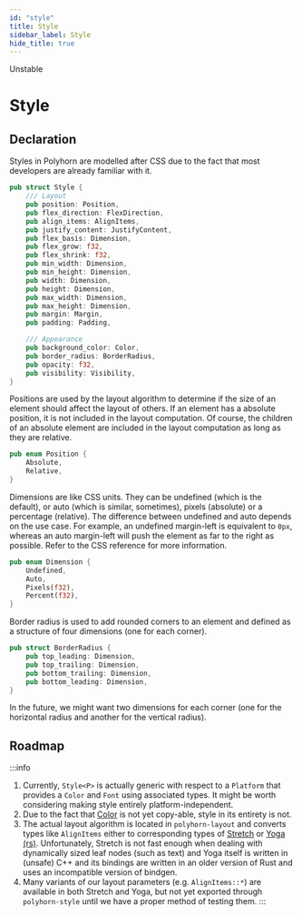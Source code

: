```yaml
---
id: "style"
title: Style
sidebar_label: Style
hide_title: true
---
```


<span className="badge badge--danger">Unstable</span>

<h1 style={{ marginTop: 0 }}>Style</h1>

## Declaration

Styles in Polyhorn are modelled after CSS due to the fact that most developers
are already familiar with it.

```rust title="Definition"
pub struct Style {
    /// Layout
    pub position: Position,
    pub flex_direction: FlexDirection,
    pub align_items: AlignItems,
    pub justify_content: JustifyContent,
    pub flex_basis: Dimension,
    pub flex_grow: f32,
    pub flex_shrink: f32,
    pub min_width: Dimension,
    pub min_height: Dimension,
    pub width: Dimension,
    pub height: Dimension,
    pub max_width: Dimension,
    pub max_height: Dimension,
    pub margin: Margin,
    pub padding: Padding,

    /// Appearance
    pub background_color: Color,
    pub border_radius: BorderRadius,
    pub opacity: f32,
    pub visibility: Visibility,
}
```

Positions are used by the layout algorithm to determine if the size of an
element should affect the layout of others. If an element has a absolute
position, it is not included in the layout computation. Of course, the children
of an absolute element are included in the layout computation as long as they
are relative.

```rust title="Definition"
pub enum Position {
    Absolute,
    Relative,
}
```

Dimensions are like CSS units. They can be undefined (which is the default), or
auto (which is similar, sometimes), pixels (absolute) or a percentage
(relative). The difference between undefined and auto depends on the use case.
For example, an undefined margin-left is equivalent to `0px`, whereas an auto
margin-left will push the element as far to the right as possible. Refer to the
CSS reference for more information.

```rust title="Definition"
pub enum Dimension {
    Undefined,
    Auto,
    Pixels(f32),
    Percent(f32),
}
```

Border radius is used to add rounded corners to an element and defined as a
structure of four dimensions (one for each corner).

```rust title="Definition"
pub struct BorderRadius {
    pub top_leading: Dimension,
    pub top_trailing: Dimension,
    pub bottom_trailing: Dimension,
    pub bottom_leading: Dimension,
}
```

In the future, we might want two dimensions for each corner (one for the
horizontal radius and another for the vertical radius).

## Roadmap

:::info
1. Currently, `Style<P>` is actually generic with respect to a `Platform` that
   provides a `Color` and `Font` using associated types. It might be worth
   considering making style entirely platform-independent.
2. Due to the fact that [Color](/api/color/) is not yet copy-able, style in its
   entirety is not.
3. The actual layout algorithm is located in `polyhorn-layout` and converts
   types like `AlignItems` either to corresponding types of
   [Stretch](https://github.com/vislyhq/stretch) or
   [Yoga (rs)](https://github.com/bschwind/yoga-rs). Unfortunately, Stretch is
   not fast enough when dealing with dynamically sized leaf nodes (such as text)
   and Yoga itself is written in (unsafe) C++ and its bindings are written in
   an older version of Rust and uses an incompatible version of bindgen.
4. Many variants of our layout parameters (e.g. `AlignItems::*`) are available
   in both Stretch and Yoga, but not yet exported through `polyhorn-style` until
   we have a proper method of testing them.
:::
